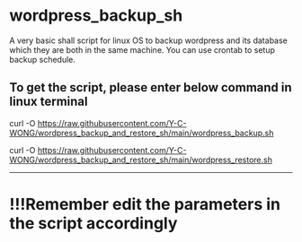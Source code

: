 # wordpress_backup_sh

A very basic shall script for linux OS to backup wordpress and its database which they are both in the same machine.
You can use crontab to setup backup schedule.

To get the script, please enter below command in linux terminal
---------------------

curl -O https://raw.githubusercontent.com/Y-C-WONG/wordpress_backup_and_restore_sh/main/wordpress_backup.sh

curl -O https://raw.githubusercontent.com/Y-C-WONG/wordpress_backup_and_restore_sh/main/wordpress_restore.sh

--------------------

# !!!Remember edit the parameters in the script accordingly
